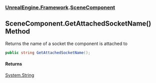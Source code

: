 ### [UnrealEngine.Framework](./UnrealEngine-Framework.md 'UnrealEngine.Framework').[SceneComponent](./SceneComponent.md 'UnrealEngine.Framework.SceneComponent')
## SceneComponent.GetAttachedSocketName() Method
Returns the name of a socket the component is attached to  
```csharp
public string GetAttachedSocketName();
```
#### Returns
[System.String](https://docs.microsoft.com/en-us/dotnet/api/System.String 'System.String')  

